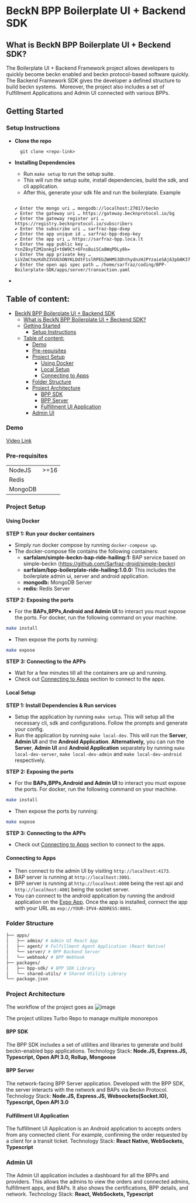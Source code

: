 # BeckN BPP Boilerplate UI + Backend SDK

## What is BeckN BPP Boilerplate UI + Beckend SDK?

The Boilerplate UI + Backend Framework project allows developers to quickly become beckn enabled and beckn protocol-based software quickly. The Backend Framework SDK gives the developer a defined structure to build beckn systems. 
Moreover, the project also includes a set of Fulfillment Applications and Admin UI connected with various BPPs.

## Getting Started

### Setup Instructions

- **Clone the repo**

  ```
    git clone <repo-link>
  ```

- **Installing Dependencies**

  - Run `make setup` to run the setup suite.
  - This will run the setup suite, install dependencies, build the sdk, and cli application.
  - After this, generate your sdk file and run the boilerplate.
    Example

  ```

  ✔ Enter the mongo uri … mongodb://localhost:27017/beckn
  ✔ Enter the gateway uri … https://gateway.becknprotocol.io/bg
  ✔ Enter the gateway register uri … https://registry.becknprotocol.io/subscribers
  ✔ Enter the subscribe uri … sarfraz-bpp-dsep
  ✔ Enter the app unique id … sarfraz-bpp-dsep-key
  ✔ Enter the app uri … https://sarfraz-bpp.loca.lt
  ✔ Enter the app public key … YcnZ8xyT2M2onkgI+t6W9Ct+6FnsBuiSCa8WqPDLy8k=
  ✔ Enter the app private key … SiVZmCtmzKdhZ3VUG5ONYKLDdtF1slRPEGZWHMS3DhthydnzHJPYzaieSAj63pb0K37oWewG6JIJrxao8MvLyQ==
  ✔ Enter the open api spec path … /home/sarfraz/coding/BPP-Boilerplate-SDK/apps/server/transaction.yaml

  ```

-

## Table of content:

- [BeckN BPP Boilerplate UI + Backend SDK](#beckn-bpp-boilerplate-ui--backend-sdk)
  - [What is BeckN BPP Boilerplate UI + Beckend SDK?](#what-is-beckn-bpp-boilerplate-ui--beckend-sdk)
  - [Getting Started](#getting-started)
    - [Setup Instructions](#setup-instructions)
  - [Table of content:](#table-of-content)
    - [Demo](#demo)
    - [Pre-requisites](#pre-requisites)
    - [Project Setup](#project-setup)
      - [Using Docker](#using-docker)
      - [Local Setup](#local-setup)
      - [Connecting to Apps](#connecting-to-apps)
    - [Folder Structure](#folder-structure)
    - [Project Architecture](#project-architecture)
      - [BPP SDK](#bpp-sdk)
      - [BPP Server](#bpp-server)
      - [Fulfillment UI Application](#fulfillment-ui-application)
    - [Admin UI](#admin-ui)

### Demo

[Video Link](https://drive.google.com/drive/folders/1oq_WaSFB_w2BoajKSJiPsFr1_UCQ3f8X)

<a id="pre-requisites"></a>

### Pre-requisites

<table>
  <tr>
    <td>NodeJS</td>
    <td>>=16</td>
  </tr>
  <tr>
    <td>Redis</td>
    <td> <span/> </td>
  </tr>
  <tr>
    <td>MongoDB</td>
    <td> <span/> </td> 
  </tr>
</table>

<a id="project-setup"></a>

### Project Setup

#### Using Docker

**STEP 1: Run your docker containers**

- Simply run docker compose by running `docker-compose up`.
- The docker-compose file contains the following containers:
  - **sarfalam/simple-beckn-bap-ride-hailing:1:** BAP service based on simple-beckn (https://github.com/Sarfraz-droid/simple-beckn)
  - **sarfalam/bpp-boilerplate-ride-hailing:1.0.0:** This includes the boilerplate admin ui, server and android application.
  - **mongodb:** MongoDB Server
  - **redis:** Redis Server

**STEP 2: Exposing the ports**

- For the **BAPs,BPPs,Android and Admin UI** to interact you must expose the ports. For docker, run the following command on your machine.

```bash
make install
```

- Then expose the ports by running:

```bash
make expose
```

**STEP 3: Connecting to the APPs**

- Wait for a few minutes till all the containers are up and running.
- Check out [Connecting to Apps](#connecting-to-apps) section to connect to the apps.

#### Local Setup

**STEP 1: Install Dependencies & Run services**

- Setup the application by running `make setup`. This will setup all the necessary cli, sdk and configurations. Follow the prompts and generate your config.
- Run the application by running `make local-dev`. This will run the **Server**, **Admin UI** and the **Android Application**.
  **Alternatively,** you can run the **Server**, **Admin UI** and **Android Application** separately by running `make local-dev-server`, `make local-dev-admin` and `make local-dev-android` respectively.

**STEP 2: Exposing the ports**

- For the **BAPs,BPPs,Android and Admin UI** to interact you must expose the ports. For docker, run the following command on your machine.

```bash
make install
```

- Then expose the ports by running:

```bash
make expose
```

**STEP 3: Connecting to the APPs**

- Check out [Connecting to Apps](#connecting-to-apps) section to connect to the apps.

<a id="connecting-to-apps"></a>

#### Connecting to Apps

- Then connect to the admin UI by visiting `http://localhost:4173`.
- BAP server is running at `http://localhost:3001`.
- BPP server is running at `http://localhost:4000` being the rest api and `http://localhost:4001` being the socket server.
- You can connect to the android application by running the android application on the [Expo App](https://expo.dev/). Once the app is installed, connect the app with your URL as `exp://YOUR-IPV4-ADDRESS:8081`.

<a id="folder-structure"></a>

### Folder Structure

```bash
├── apps/
│   ├── admin/ # Admin UI React App
│   ├── agent/ # Fulfillment Agent Application (React Native)
│   └── server/ # BPP Backend Server
│   └── webhook/ # BPP Webhook
├── packages/
│   ├── bpp-sdk/ # BPP SDK Library
│   └── shared-utils/ # Shared Utility Library
└── package.json
```

<a id="project-architecture"></a>

### Project Architecture

The workflow of the project goes as
![image](https://github.com/Sarfraz-droid/BPP-Boilerplate-SDK/assets/73013838/838a6642-9a14-4085-8b6b-fb2ff371a512)

The project utilizes Turbo Repo to manage multiple monorepos

#### BPP SDK

The BPP SDK includes a set of utilities and libraries to generate and build beckn-enabled bpp applications.
Technology Stack: **Node.JS, Express.JS, Typescript, Open API 3.0, Rollup, Mongoose**

#### BPP Server

The network-facing BPP Server application. Developed with the BPP SDK, the server interacts with the network and BAPs via Beckn Protocol.
Technology Stack: **Node.JS, Express.JS, Websockets(Socket.IO), Typescript, Open API 3.0**

#### Fulfillment UI Application

The fulfillment UI Application is an Android application to accepts orders from any connected client. For example, confirming the order requested by a client for a transit ticket.
Technology Stack: **React Native, WebSockets, Typescript**

### Admin UI

The Admin UI application includes a dashboard for all the BPPs and providers. This allows the admins to view the orders and connected admins, fulfillment apps, and BAPs. It also shows the certifications, BPP details, and network.
Technology Stack: **React, WebSockets, Typescript**
